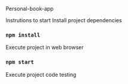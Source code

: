 Personal-book-app

Instrutions to start
Install project dependencies

### `npm install`
Execute project in web browser

### `npm start`
Execute project code testing
